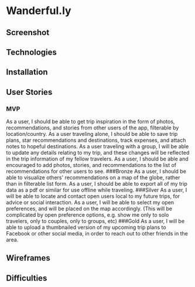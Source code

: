 # Wanderful.ly

## Screenshot

## Technologies

## Installation

## User Stories
### MVP
As a user, I should be able to get trip inspiration in the form of photos, recommendations, and stories from other users of the app, filterable by location/country.
As a user traveling alone, I should be able to save trip plans, star recommendations and destinations, track expenses, and attach notes to hopeful destinations.
As a user traveling with a group, I will be able to update any details relating to my trip, and these changes will be reflected in the trip information of my fellow travelers.
As a user, I should be able and encouraged to add photos, stories, and recommendations to the list of recommendations for other users to see.
###Bronze
As a user, I should be able to visualize others' recommendations on a map of the globe, rather than in filterable list form.
As a user, I should be able to export all of my trip data as a pdf or similar for use offline while traveling.
###Silver
As a user, I will be able to locate and contact open users local to my future trips, for advice or social interaction.
As a user, I will be able to select my open preferences, and will be placed on the map accordingly. (This will be complicated by open preference options, e.g. show me only to solo travelers, only to couples, only to groups, etc)
###Gold
As a user, I will be able to upload a thumbnailed version of my upcoming trip plans to Facebook or other social media, in order to reach out to other friends in the area.

## Wireframes

## Difficulties
